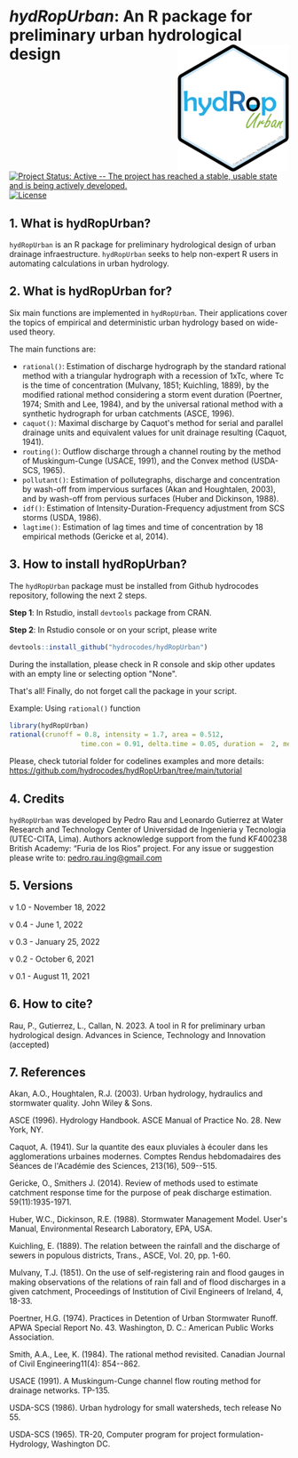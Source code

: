 # *hydRopUrban*: An R package for preliminary urban hydrological design <img src="https://github.com/hydrocodes/hydRopUrban/blob/main/tutorial/hydropurban_hex.PNG" alt="logo" style="float:right;" width="200"/>

[![Project Status: Active -- The project has reached a stable, usable state and is being actively developed.](https://www.repostatus.org/badges/latest/active.svg)](https://www.repostatus.org/#active)  [![License](https://img.shields.io/badge/license-GPL%20(%3E=%202)-lightgrey.svg?style=flat)](http://www.gnu.org/licenses/gpl-2.0.html)

## 1. What is hydRopUrban?

`hydRopUrban` is an R package for preliminary hydrological design of urban drainage infraestructure. `hydRopUrban` seeks to help non-expert R users in automating calculations in urban hydrology.

## 2. What is hydRopUrban for?

Six main functions are implemented in `hydRopUrban`. Their applications cover the topics of empirical and deterministic urban hydrology based on wide-used theory.

The main functions are: 
- `rational()`: Estimation of discharge hydrograph by the standard rational method with a triangular hydrograph with a recession of 1xTc, where Tc is the time of concentration (Mulvany, 1851; Kuichling, 1889), by the modified rational method considering a storm event duration (Poertner, 1974; Smith and Lee, 1984), and by the universal rational method with a synthetic hydrograph for urban catchments (ASCE, 1996).
- `caquot()`: Maximal discharge by Caquot's method for serial and parallel drainage units and equivalent values for unit drainage resulting (Caquot, 1941).
- `routing()`: Outflow discharge through a channel routing by the method of Muskingum-Cunge (USACE, 1991), and the Convex method (USDA-SCS, 1965).
- `pollutant()`: Estimation of pollutegraphs, discharge and concentration by wash-off from impervious surfaces (Akan and Houghtalen, 2003), and by wash-off from pervious surfaces (Huber and Dickinson, 1988).
- `idf()`: Estimation of Intensity-Duration-Frequency adjustment from SCS storms (USDA, 1986).
- `lagtime()`: Estimation of lag times and time of concentration by 18 empirical methods (Gericke et al, 2014).

## 3. How to install hydRopUrban?

The `hydRopUrban` package must be installed from Github hydrocodes repository, following the next 2 steps.

**Step 1**: In Rstudio, install `devtools` package from CRAN.

**Step 2**: In Rstudio console or on your script, please write

``` r
devtools::install_github("hydrocodes/hydRopUrban")
```

During the installation, please check in R console and skip other updates with an empty line or selecting option "None".

That's all! Finally, do not forget call the package in your script.

Example: Using `rational()` function

``` r
library(hydRopUrban)
rational(crunoff = 0.8, intensity = 1.7, area = 0.512,
                  time.con = 0.91, delta.time = 0.05, duration =  2, method = 'modified', path = 'C:/')
```

Please, check tutorial folder for codelines examples and more details: <https://github.com/hydrocodes/hydRopUrban/tree/main/tutorial>

## 4. Credits

`hydRopUrban` was developed by Pedro Rau and Leonardo Gutierrez at Water Research and Technology Center of Universidad de Ingenieria y Tecnologia (UTEC-CITA, Lima). Authors acknowledge support from the fund KF400238 British Academy: “Furia de los Rios” project. For any issue or suggestion please write to: [pedro.rau.ing\@gmail.com](mailto:pedro.rau.ing@gmail.com)

## 5. Versions

v 1.0 - November 18, 2022

v 0.4 - June 1, 2022

v 0.3 - January 25, 2022

v 0.2 - October 6, 2021

v 0.1 - August 11, 2021

## 6. How to cite?

Rau, P., Gutierrez, L., Callan, N. 2023. A tool in R for preliminary urban hydrological design. Advances in Science, Technology and Innovation (accepted)

## 7. References

Akan, A.O., Houghtalen, R.J. (2003). Urban hydrology, hydraulics and stormwater quality. John Wiley & Sons.

ASCE (1996). Hydrology Handbook. ASCE Manual of Practice No. 28. New York, NY.

Caquot, A. (1941). Sur la quantite des eaux pluviales à écouler dans les agglomerations urbaines modernes. Comptes Rendus hebdomadaires des Séances de l'Académie des Sciences, 213(16), 509--515.

Gericke, O., Smithers J. (2014). Review of methods used to estimate catchment response time for the purpose of peak discharge estimation. 59(11):1935-1971.

Huber, W.C., Dickinson, R.E. (1988). Stormwater Management Model. User's Manual, Environmental Research Laboratory, EPA, USA.

Kuichling, E. (1889). The relation between the rainfall and the discharge of sewers in populous districts, Trans., ASCE, Vol. 20, pp. 1-60.

Mulvany, T.J. (1851). On the use of self-registering rain and flood gauges in making observations of the relations of rain fall and of flood discharges in a given catchment, Proceedings of Institution of Civil Engineers of Ireland, 4, 18-33.

Poertner, H.G. (1974). Practices in Detention of Urban Stormwater Runoff. APWA Special Report No. 43. Washington, D. C.: American Public Works Association.

Smith, A.A., Lee, K. (1984). The rational method revisited. Canadian Journal of Civil Engineering11(4): 854--862.

USACE (1991). A Muskingum-Cunge channel flow routing method for drainage networks. TP-135.

USDA-SCS (1986). Urban hydrology for small watersheds, tech release No 55.

USDA-SCS (1965). TR-20, Computer program for project formulation-Hydrology, Washington DC.
